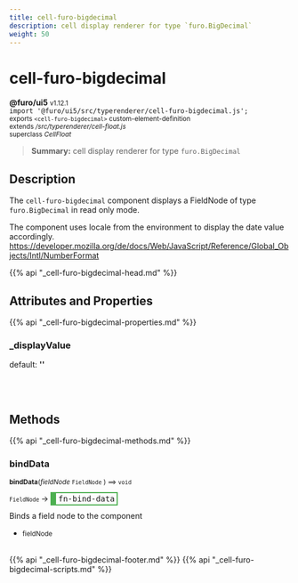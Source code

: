 ```yaml
---
title: cell-furo-bigdecimal
description: cell display renderer for type `furo.BigDecimal`
weight: 50
---
```


# cell-furo-bigdecimal
**@furo/ui5** <small>v1.12.1</small>
<br>`import '@furo/ui5/src/typerenderer/cell-furo-bigdecimal.js';`<small>
<br>exports `<cell-furo-bigdecimal>` custom-element-definition
<br>extends */src/typerenderer/cell-float.js*
<br>superclass *CellFloat*</small>

> **Summary:** cell display renderer for type `furo.BigDecimal`

## Description

The `cell-furo-bigdecimal`  component displays a FieldNode of type `furo.BigDecimal` in read only mode.

The component uses locale from the environment to display the date value accordingly.
https://developer.mozilla.org/de/docs/Web/JavaScript/Reference/Global_Objects/Intl/NumberFormat

{{% api "_cell-furo-bigdecimal-head.md" %}}

## Attributes and Properties
{{% api "_cell-furo-bigdecimal-properties.md" %}}





### **_displayValue**
default: **&#39;&#39;**</small>


<br><br>

## Methods
{{% api "_cell-furo-bigdecimal-methods.md" %}}



### **bindData**
<small>**bindData**(*fieldNode* `FieldNode` ) ⟹ `void`</small>

<small>`FieldNode` </small> →
<span  style="border-width:2px 2px 2px 10px; border-style: solid;border-color:  rgb(76, 175, 80);font-family:monospace; padding:2px 4px;">fn-bind-data</span>

Binds a field node to the component

- <small>fieldNode </small>
<br><br>





{{% api "_cell-furo-bigdecimal-footer.md" %}}
{{% api "_cell-furo-bigdecimal-scripts.md" %}}
